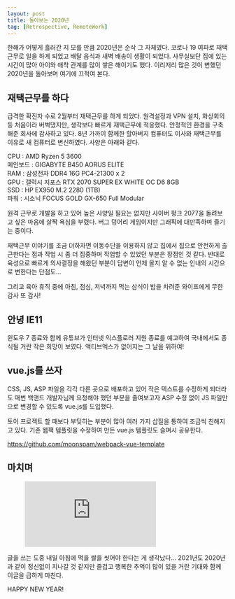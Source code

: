 ```yaml
---
layout: post
title: 돌아보는 2020년
tag: [Retrospective, RemoteWork]
---
```


한해가 어떻게 흘러간 지 모를 만큼 2020년은 순삭 그 자체였다. 코로나 19 여파로 재택근무로 일을 하게 되었고 배달 음식과 새벽 배송이 생활이 되었다. 사무실보단 집에 있는 시간이 많아 아이와 애착 관계를 많이 쌓은 해이기도 했다. 이리저리 많은 것이 변했던 2020년을 돌아보며 여기에 끄적여 본다.

## 재택근무를 하다

급격한 확진자 수로 2월부터 재택근무를 하게 되었다. 원격설정과 VPN 설치, 화상회의 등 처음이라 버벅댔지만, 생각보다 빠르게 재택근무에 적응했다. 안정적인 환경을 구축해준 회사에 감사하고 있다.
8년 가까이 함께한 할아버지 컴퓨터도 이사와 재택근무를 이유로 새 컴퓨터로 변신하였다. 사양은 아래와 같다.

CPU : AMD Ryzen 5 3600  
메인보드 : GIGABYTE B450 AORUS ELITE  
RAM : 삼성전자 DDR4 16G PC4-21300 x 2  
GPU : 갤럭시 지포스 RTX 2070 SUPER EX WHITE OC D6 8GB  
SSD : HP EX950 M.2 2280 (1TB)  
파워 : 시소닉 FOCUS GOLD GX-650 Full Modular

원격 근무로 개발을 하고 있어 높은 사양일 필요는 없지만 사이버 펑크 2077을 돌려보고 싶은 마음에 살짝 욕심을 부렸다. 버그 덩어리 게임이지만 그래픽에 대만족하며 즐기는 중이다.

재택근무 이야기를 조금 더하자면 이동수단을 이용하지 않고 집에서 집으로 안전하게 출근한다는 점과 작업 시 좀 더 집중하며 작업할 수 있었던 부분은 장점인 것 같다. 반대로 육성으로 빠르게 의사결정을 해왔던 부분이 답변이 언제 올지 알 수 없는 인내의 시간으로 변한다는 단점도...

그리고 육아 휴직 중에 아침, 점심, 저녁까지 먹는 삼식이 밥을 차려준 와이프에게 무한 감사 또 감사!

## 안녕 IE11

윈도우 7 종료와 함께 유튜브가 인터넷 익스플로러 지원 종료를 예고하여 국내에서도 종식될 거란 작은 희망이 보였다. 액티브엑스가 없어지는 그 날을 위하여!

## vue.js를 쓰자

CSS, JS, ASP 파일을 각각 다른 곳으로 배포하고 있어 작은 텍스트를 수정하게 되더라도 매번 백앤드 개발자님께 요청해야 했던 부분을 줄여보고자 ASP 수정 없이 JS 파일만으로 변경할 수 있도록 vue.js를 도입했다.

토이 프로젝트 할 때보다 부딪히는 부분이 많아 여러 가지 삽질을 통하여 조금씩 친해지고 있다.
기존 웹팩 템플릿을 수정하여 만든 vue.js 템플릿도 슬며시 공유한다.

<https://github.com/moonspam/webpack-vue-template>

## 마치며

<figure class="video">
  <iframe src="https://giphy.com/embed/tEjBFKP3m4g8M" frameborder="0" allowfullscreen="true"></iframe>
</figure>

글을 쓰는 도중 내일 아침에 먹을 쌀을 씻어야 한다는 게 생각났다... 2021년도 2020년과 같이 정신없이 지나갈 것 같지만 즐겁고 행복한 추억이 많이 있을 거란 기대와 함께 이글을 급하게 마친다.

HAPPY NEW YEAR!
